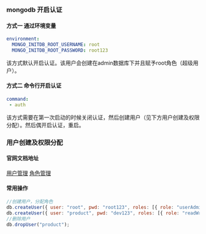 ### mongodb 开启认证
#### 方式一 通过环境变量
```yaml
environment:
  MONGO_INITDB_ROOT_USERNAME: root
  MONGO_INITDB_ROOT_PASSWORD: root123
```
该方式默认开启认证。该用户会创建在admin数据库下并且赋予root角色（超级用户）。

#### 方式二 命令行开启认证
```yaml
command:
 - auth
```
该方式需要在第一次启动的时候关闭认证，然后创建用户（见下方用户创建及权限分配）。然后偶开启认证，重启。

### 用户创建及权限分配
#### 官网文档地址
[用户管理](https://docs.mongodb.com/manual/reference/method/js-user-management)
[角色管理](https://docs.mongodb.com/manual/reference/method/js-role-management)

#### 常用操作
```javascript
//创建用户，分配角色
db.createUser({ user: "root", pwd: "root123", roles: [{ role: "userAdminAnyDatabase", db: "admin" }] });
db.createUser({ user: "product", pwd: "dev123", roles: [{ role: "readWrite", db: "product" }] });
//删除用户
db.dropUser("product");
```



